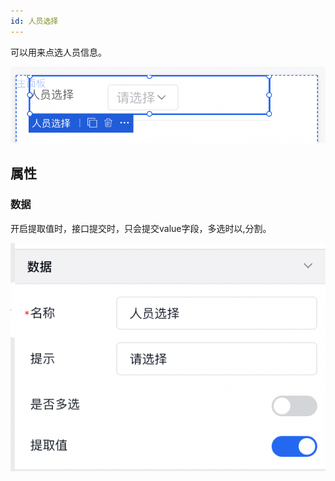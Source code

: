 ```yaml
---
id: 人员选择
---
```


可以用来点选人员信息。

![image.png](/img/移动应用/组件/user-select-1.png)

## 属性

### 数据

开启提取值时，接口提交时，只会提交value字段，多选时以,分割。

![image.png](/img/移动应用/组件/user-select-2.png)
